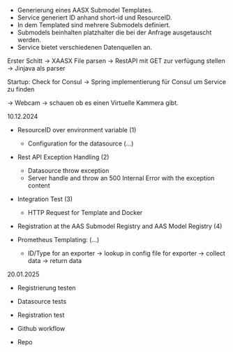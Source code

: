 


* Generierung eines AASX Submodel Templates. 
* Service generiert ID anhand  short-id und ResourceID.
* In dem Templated sind mehrere Submodels definiert. 
* Submodels beinhalten platzhalter die bei der Anfrage ausgetauscht werden. 
* Service bietet verschiedenen Datenquellen an. 


Erster Schitt 
   -> XAASX File parsen
   -> RestAPI mit GET zur verfügung stellen 
   -> Jinjava als parser

Startup:
Check for Consul -> Spring implementierung für Consul um Service zu finden

-> Webcam -> schauen ob es einen Virtuelle Kammera gibt.

10.12.2024

- ResourceID over environment variable (1)
    - Configuration for the datasource (...)

- Rest API Exception Handling  (2)
    - Datasource throw exception
    - Server handle and throw an 500 Internal Error with the exception content

- Integration Test (3)
    - HTTP Request for Template and Docker

- Registration at the AAS Submodel Registry and AAS Model Registry (4)


- Prometheus Templating: (...)
    - ID/Type for an exporter -> lookup in config file for exporter -> collect data -> return data 

20.01.2025

- Registrierung testen
- Datasource tests
- Registration test


- Github workflow
- Repo 
